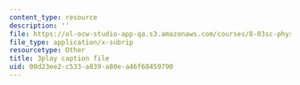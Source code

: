```yaml
---
content_type: resource
description: ''
file: https://ol-ocw-studio-app-qa.s3.amazonaws.com/courses/8-03sc-physics-iii-vibrations-and-waves-fall-2016/00d23ee2c533a839a80ea46f68459790_4ysFC9vd3GE.srt
file_type: application/x-subrip
resourcetype: Other
title: 3play caption file
uid: 00d23ee2-c533-a839-a80e-a46f68459790
---
```

